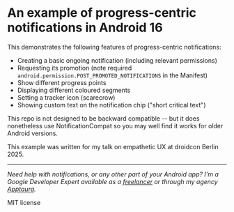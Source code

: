 # An example of progress-centric notifications in Android 16

This demonstrates the following features of progress-centric notifications:

* Creating a basic ongoing notification (including relevant permissions)
* Requesting its promotion (note required `android.permission.POST_PROMOTED_NOTIFICATIONS` in the Manifest)
* Show different progress points
* Displaying different coloured segments
* Setting a tracker icon (scarecrow)
* Showing custom text on the notification chip ("short critical text")

This repo is not designed to be backward compatible -- but it does nonetheless use NotificationCompat so you may well find it works for older Android versions.

This example was written for my talk on empathetic UX at droidcon Berlin 2025.

---

_Need help with notifications, or any other part of your Android app? I'm a Google Developer Expert available as a [freelancer](https://tomcolvin.co.uk) or through my agency [Apptaura](https://apptaura.com)._

MIT license
